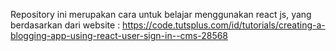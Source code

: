Repository ini merupakan cara untuk belajar menggunakan react js, yang berdasarkan dari website :
https://code.tutsplus.com/id/tutorials/creating-a-blogging-app-using-react-user-sign-in--cms-28568
